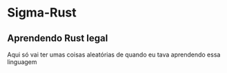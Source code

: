 # Sigma-Rust

## Aprendendo Rust legal

Aqui só vai ter umas coisas aleatórias de quando eu tava aprendendo essa linguagem